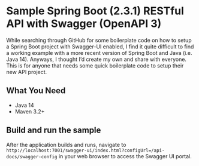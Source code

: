 # Sample Spring Boot (2.3.1) RESTful API with Swagger (OpenAPI 3)

While searching through GitHub for some boilerplate code on how to setup a Spring Boot project with Swagger-UI enabled, I find it quite difficult to find a working example with a more recent version of Spring Boot and Java (i.e. Java 14). Anyways, I thought I’d create my own and share with everyone. This is for anyone that needs some quick boilerplate code to setup their new API project.

## What You Need

* Java 14
* Maven 3.2+

## Build and run the sample

After the application builds and runs, navigate to `http://localhost:7001/swagger-ui/index.html?configUrl=/api-docs/swagger-config` in your web browser to access the Swagger UI portal.

